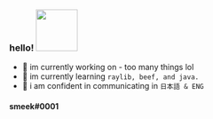 ### hello! <img src="https://external-content.duckduckgo.com/iu/?u=http%3A%2F%2Fmedia.giphy.com%2Fmedia%2FnOSjhK6tcFHFe%2Fgiphy.gif&f=1&nofb=1" width="75px">
- 🌷 im currently working on - too many things lol
- 💐 im currently learning `raylib, beef, and java.`
- 🍋 i am confident in communicating in `日本語 & ENG`

#### smeek#0001
